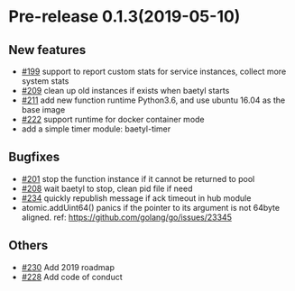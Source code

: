 # Pre-release 0.1.3(2019-05-10)

## New features

- [#199](https://github.com/baetyl/baetyl/issues/199) support to report custom stats for service instances, collect more system stats
- [#209](https://github.com/baetyl/baetyl/issues/209) clean up old instances if exists when baetyl starts
- [#211](https://github.com/baetyl/baetyl/issues/211) add new function runtime Python3.6, and use ubuntu 16.04 as the base image
- [#222](https://github.com/baetyl/baetyl/issues/222) support runtime for docker container mode
- add a simple timer module: baetyl-timer

## Bugfixes

- [#201](https://github.com/baetyl/baetyl/issues/201) stop the function instance if it cannot be returned to pool
- [#208](https://github.com/baetyl/baetyl/issues/208) wait baetyl to stop, clean pid file if need
- [#234](https://github.com/baetyl/baetyl/issues/234) quickly republish message if ack timeout in hub module
- atomic.addUint64() panics if the pointer to its argument is not 64byte aligned. ref: https://github.com/golang/go/issues/23345

## Others

- [#230](https://github.com/baetyl/baetyl/issues/230) Add 2019 roadmap
- [#228](https://github.com/baetyl/baetyl/issues/228) Add code of conduct
